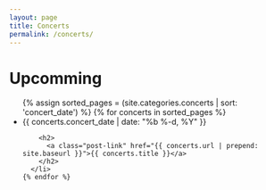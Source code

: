 ```yaml
---
layout: page
title: Concerts
permalink: /concerts/
---
```


<h1 class="page-heading">Upcomming</h1>
<div>
  <ul class="post-list">
  {% assign sorted_pages = (site.categories.concerts | sort: 'concert_date') %}
	{% for concerts in sorted_pages %}
      <li>
        <span class="post-meta">{{ concerts.concert_date | date: "%b %-d, %Y" }}</span>

        <h2>
          <a class="post-link" href="{{ concerts.url | prepend: site.baseurl }}">{{ concerts.title }}</a>
        </h2>
      </li>
    {% endfor %}
  </ul>
  </div>

